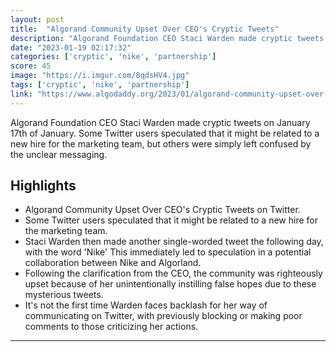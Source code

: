 ```yaml
---
layout: post
title:  "Algorand Community Upset Over CEO's Cryptic Tweets"
description: "Algorand Foundation CEO Staci Warden made cryptic tweets on January 17th of January. Some Twitter users speculated that it might be related to a new hire for the marketing team, but others were simply left confused by the unclear messaging."
date: "2023-01-19 02:17:32"
categories: ['cryptic', 'nike', 'partnership']
score: 45
image: "https://i.imgur.com/8qdsHV4.jpg"
tags: ['cryptic', 'nike', 'partnership']
link: "https://www.algodaddy.org/2023/01/algorand-community-upset-over-ceos.html"
---
```


Algorand Foundation CEO Staci Warden made cryptic tweets on January 17th of January. Some Twitter users speculated that it might be related to a new hire for the marketing team, but others were simply left confused by the unclear messaging.

## Highlights

- Algorand Community Upset Over CEO's Cryptic Tweets on Twitter.
- Some Twitter users speculated that it might be related to a new hire for the marketing team.
- Staci Warden then made another single-worded tweet the following day, with the word 'Nike' This immediately led to speculation in a potential collaboration between Nike and Algorland.
- Following the clarification from the CEO, the community was righteously upset because of her unintentionally instilling false hopes due to these mysterious tweets.
- It's not the first time Warden faces backlash for her way of communicating on Twitter, with previously blocking or making poor comments to those criticizing her actions.

---
